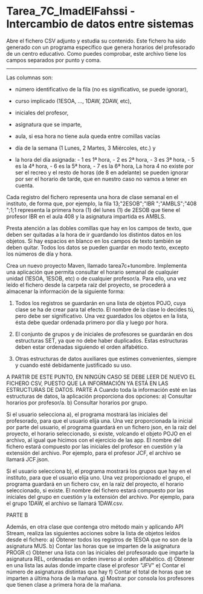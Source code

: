# Tarea_7C_ImadElFahssi - Intercambio de datos entre sistemas
Abre el fichero CSV adjunto y estudia su contenido. Este fichero ha sido generado con un programa específico que genera horarios del profesorado de un centro educativo. Como puedes comprobar, este archivo tiene los campos separados por punto y coma.
<hr>
Las columnas son:

 - número identificativo de la fila (no es significativo, se puede ignorar),

 - curso implicado (1ESOA, ..., 1DAW, 2DAW, etc),

 - iniciales del profesor,

 - asignatura que se imparte,

 - aula, si esa hora no tiene aula queda entre comillas vacías

 - día de la semana (1 Lunes, 2 Martes, 3 Miércoles, etc.) y

 - la hora del día asignada:
        - 1 es 1ª hora, 
        - 2 es 2ª hora, 
        - 3 es 3ª hora, 
        - 5 es la 4ª hora,
        - 6 es la 5ª hora,
        - 7 es la 6ª hora,
La hora 4 no existe por ser el recreo y el resto de horas (de 8 en adelante) se pueden ignorar por ser el horario de tarde, que en nuestro caso no vamos a tener en cuenta.

Cada registro del fichero representa una hora de clase semanal en el instituto, de forma que, por ejemplo, la fila
13;"2ESOB";"IBR ";"AMBLS";"408 ";1;1 representa la primera hora (1) del lunes (1) de 2ESOB que tiene el profesor IBR en el aula 408 y la asignatura impartida es AMBLS.

Presta atención a las dobles comillas que hay en los campos de texto, que deben ser quitadas a la hora de ir guardando los distintos datos en los objetos. Si hay espacios en blanco en los campos de texto también se deben quitar. Todos los datos se pueden guardar en modo texto, excepto los números de día y hora. 

Crea un nuevo proyecto Maven, llamado tarea7c+tunombre. Implementa una aplicación que permita consultar el horario semanal de cualquier unidad (1ESOA, 1ESOB, etc) o de cualquier profesor/a. Para ello, una vez leído el fichero desde la carpeta raíz del proyecto, se procederá a almacenar la información de la siguiente forma:
1. Todos los registros se guardarán en una lista de objetos POJO, cuya clase se ha de crear para tal efecto. El nombre de la clase lo decides tú, pero debe ser significativo. Una vez guardados los objetos en la lista, ésta debe quedar ordenada primero por día y luego por hora.

2. El conjunto de grupos y de iniciales de profesores se guardarán en dos estructuras SET, ya que no debe haber duplicados. Estas estructuras deben estar ordenadas siguiendo el orden alfabético. 
3. Otras estructuras de datos auxiliares que estimes convenientes, siempre y cuando esté debidamente justificado su uso.


A PARTIR DE ESTE PUNTO, EN NINGÚN CASO SE DEBE LEER DE NUEVO EL FICHERO CSV, PUESTO QUE LA INFORMACIÓN YA ESTÁ EN LAS ESTRUCTURAS DE DATOS.
PARTE A
Cuando toda la información esté en las estructuras de datos, la aplicación proporciona dos opciones:
a) Consultar horarios por profesor/a.
b) Consultar horarios por grupo.


Si el usuario selecciona a), el programa mostrará las iniciales del profesorado, para que el usuario elija una. Una vez proporcionada la inicial por parte del usuario, el programa guardará en un fichero json, en la raíz del proyecto, el horario seleccionado, si existe, volcando el objeto POJO en el archivo, al igual que hicimos con el ejercicio de las app. El nombre del fichero estará compuesto por las iniciales del profesor en cuestión y la extensión del archivo. Por ejemplo, para el profesor JCF, el archivo se llamará JCF.json. 

Si el usuario selecciona b), el programa mostrará los grupos que hay en el instituto, para que el usuario elija uno. Una vez proporcionado el grupo, el programa guardará en un fichero csv, en la raíz del proyecto, el horario seleccionado, si existe. El nombre del fichero estará compuesto por las iniciales del grupo en cuestión y la extensión del archivo. Por ejemplo, para el grupo 1DAW, el archivo se llamará 1DAW.csv.

PARTE B

Además, en otra clase que contenga otro método main y aplicando API Stream, realiza las siguientes acciones sobre la lista de objetos leídos desde el fichero:
a) Obtener todos los registros de 1ESOA que no son de la asignatura MUS.
b) Contar las horas que se imparten de la asignatura PROGR
c) Obtener una lista con las iniciales del profesorado que imparte la asignatura REL, ordenadas en orden inverso al orden alfabético.
d) Obtener en una lista las aulas donde imparte clase el profesor "JFV"
e) Contar el número de asignaturas distintas que hay
f) Contar el total de horas que se imparten a última hora de la mañana.
g) Mostrar por consola los profesores que tienen clase a primera hora de la mañana.
